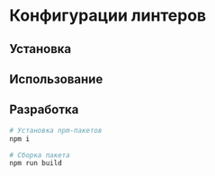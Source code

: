 # Конфигурации линтеров

## Установка

## Использование

## Разработка

```sh
# Установка npm-пакетов
npm i

# Сборка пакета
npm run build
```
